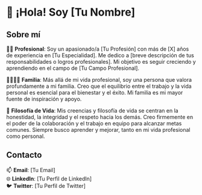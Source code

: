 
# 👋 ¡Hola! Soy [Tu Nombre]

## Sobre mí

👨‍💻 **Profesional**: Soy un apasionado/a [Tu Profesión] con más de [X] años de experiencia en [Tu Especialidad]. Me dedico a [breve descripción de tus responsabilidades o logros profesionales]. Mi objetivo es seguir creciendo y aprendiendo en el campo de [Tu Campo Profesional].

👨‍👩‍👧‍👦 **Familia**: Más allá de mi vida profesional, soy una persona que valora profundamente a mi familia. Creo que el equilibrio entre el trabajo y la vida personal es esencial para el bienestar y el éxito. Mi familia es mi mayor fuente de inspiración y apoyo.

🌱 **Filosofía de Vida**: Mis creencias y filosofía de vida se centran en la honestidad, la integridad y el respeto hacia los demás. Creo firmemente en el poder de la colaboración y el trabajo en equipo para alcanzar metas comunes. Siempre busco aprender y mejorar, tanto en mi vida profesional como personal.

## Contacto

📫 **Email**: [Tu Email]  
🌐 **LinkedIn**: [Tu Perfil de LinkedIn]  
🐦 **Twitter**: [Tu Perfil de Twitter]

<!--
**ADJGP/adjgp** is a ✨ _special_ ✨ repository because its `README.md` (this file) appears on your GitHub profile.

Here are some ideas to get you started:

- 🔭 I’m currently working on ...
- 🌱 I’m currently learning ...
- 👯 I’m looking to collaborate on ...
- 🤔 I’m looking for help with ...
- 💬 Ask me about ...
- 📫 How to reach me: ...
- 😄 Pronouns: ...
- ⚡ Fun fact: ...
-->
